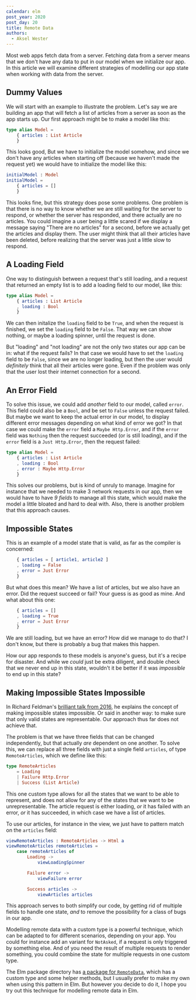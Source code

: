 ```yaml
---
calendar: elm
post_year: 2020
post_day: 20
title: Remote Data
authors:
  - Aksel Wester
---
```

Most web apps fetch data from a server. Fetching data from a server means that we don't have any data to put in our model when we initialize our app. In this article we will examine different strategies of modelling our app state when working with data from the server.

## Dummy Values

We will start with an example to illustrate the problem. Let's say we are building an app that will fetch a list of articles from a server as soon as the app starts up. Our first approach might be to make a model like this:

```elm
type alias Model =
    { articles : List Article
    }
```

This looks good, But we have to initialize the model somehow, and since we don't have any articles when starting off (because we haven't made the request yet) we would have to initialize the model like this:

```elm
initialModel : Model
initialModel =
    { articles = []
    }
```

This looks fine, but this strategy does pose some problems. One problem is that there is no way to know whether we are still waiting for the server to respond, or whether the server has responded, and there actually are no articles. You could imagine a user being a little scared if we display a message saying "There are no articles" for a second, before we actually get the articles and display them. The user might think that all their articles have been deleted, before realizing that the server was just a little slow to respond.

## A Loading Field

One way to distinguish between a request that's still loading, and a request that returned an empty list is to add a loading field to our model, like this:

```elm
type alias Model =
    { articles : List Article
    , loading : Bool
    }
```

We can then initalize the `loading` field to be `True`, and when the request is finished, we set the `loading` field to be `False`. That way we can show nothing, or maybe a loading spinner, until the request is done.

But "loading" and "not loading" are not the only two states our app can be in: what if the request fails? In that case we would have to set the `loading` field to be `False`, since we are no longer loading, but then the user would _definitely_ think that all their articles were gone. Even if the problem was only that the user lost their internet connection for a second.

## An Error Field

To solve this issue, we could add _another_ field to our model, called `error`. This field could also be a `Bool`, and be set to `False` unless the request failed. But maybe we want to keep the actual error in our model, to display different error messages depending on what kind of error we got? In that case we could make the `error` field a `Maybe Http.Error`, and if the `error` field was `Nothing` then the request succeeded (or is still loading), and if the `error` field is a `Just Http.Error`, then the request failed:

```elm
type alias Model =
    { articles : List Article
    , loading : Bool
    , error : Maybe Http.Error
    }
```

This solves our problems, but is kind of unruly to manage. Imagine for instance that we needed to make 3 network requests in our app, then we would have to have _9 fields_ to manage all this state, which would make the model a little bloated and hard to deal with. Also, there is another problem that this approach causes.

## Impossible States

This is an example of a model state that is valid, as far as the compiler is concerned:

```elm
    { articles = [ article1, article2 ]
    , loading = False
    , error = Just Error
    }
```

But what does this mean? We have a list of articles, but we also have an error. Did the request succeed or fail? Your guess is as good as mine. And what about this one:

```elm
    { articles = []
    , loading = True
    , error = Just Error
    }
```

We are still loading, but we have an error? How did we manage to do that? I don't know, but there is probably a bug that makes this happen.

How our app responds to these models is anyone's guess, but it's a recipe for disaster. And while we _could_ just be extra diligent, and double check that we never end up in this state, wouldn't it be better if it was _impossible_ to end up in this state?

## Making Impossible States Impossible

In Richard Feldman's [brilliant talk from 2016](https://youtu.be/IcgmSRJHu_8), he explains the concept of making impossible states impossible. Or said in another way: to make sure that only valid states are representable. Our approach thus far does not achieve that.

The problem is that we have three fields that can be changed independently, but that actually _are_ dependent on one another. To solve this, we can replace all three fields with just a single field `articles`, of type `RemoteArticles`, which we define like this:

```elm
type RemoteArticles
    = Loading
    | Failure Http.Error
    | Success (List Article)
```

This one custom type allows for all the states that we want to be able to represent, and does not allow for any of the states that we want to be unrepresentable. The article request is either loading, _or_ it has failed with an error, _or_ it has succeeded, in which case we have a list of articles.

To use our articles, for instance in the view, we just have to pattern match on the `articles` field:

```elm
viewRemoteArticles : RemoteArticles -> Html a
viewRemoteArticles remoteArticles =
    case remoteArticles of
        Loading ->
            viewLoadingSpinner

        Failure error ->
            viewFailure error

        Success articles ->
            viewArticles articles
```

This approach serves to both simplify our code, by getting rid of multiple fields to handle one state, _and_ to remove the possibility for a class of bugs in our app.

Modelling remote data with a custom type is a powerful technique, which can be adapted to for different scenarios, depending on your app. You could for instance add an variant for `NotAsked`, if a request is only triggered by something else. And of you need the result of multiple requests to render something, you could combine the state for multiple requests in one custom type.

The Elm package directory has [a package for `RemoteData`](https://package.elm-lang.org/packages/krisajenkins/remotedata/6.0.1), which has a custom type and some helper methods, but I usually prefer to make my own when using this pattern in Elm. But however you decide to do it, I hope you try out this technique for modelling remote data in Elm.